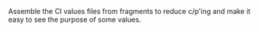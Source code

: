 Assemble the CI values files from fragments to reduce c/p'ing and make it easy to see the purpose of some values.
